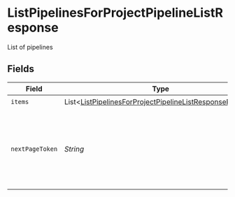# ListPipelinesForProjectPipelineListResponse

List of pipelines


## Fields

| Field                                                                                                                                       | Type                                                                                                                                        | Required                                                                                                                                    | Description                                                                                                                                 |
| ------------------------------------------------------------------------------------------------------------------------------------------- | ------------------------------------------------------------------------------------------------------------------------------------------- | ------------------------------------------------------------------------------------------------------------------------------------------- | ------------------------------------------------------------------------------------------------------------------------------------------- |
| `items`                                                                                                                                     | List<[ListPipelinesForProjectPipelineListResponsePipeline](../../models/operations/ListPipelinesForProjectPipelineListResponsePipeline.md)> | :heavy_check_mark:                                                                                                                          | N/A                                                                                                                                         |
| `nextPageToken`                                                                                                                             | *String*                                                                                                                                    | :heavy_check_mark:                                                                                                                          | A token to pass as a `page-token` query parameter to return the next page of results.                                                       |